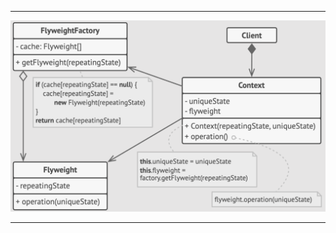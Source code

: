 ***

![Flyweight UML](https://github.com/muarshad01/CPP_Design_Patterns/blob/main/images/structural/flyweight.png)

***
